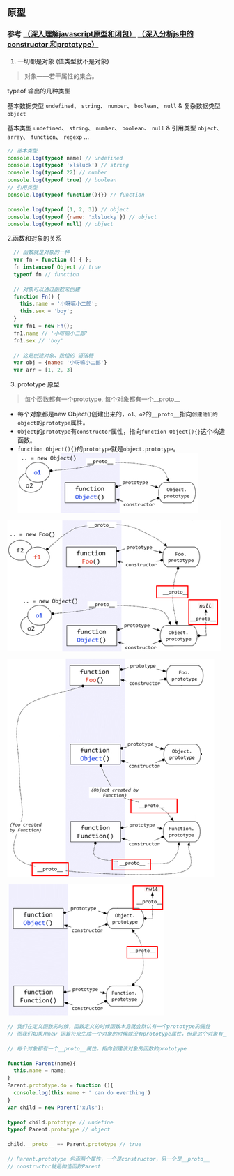 ## 原型

### 参考 [（深入理解javascript原型和闭包）](http://www.cnblogs.com/wangfupeng1988/p/3977924.html)  [（深入分析js中的constructor 和prototype）](http://www.cnblogs.com/yupeng/archive/2012/04/06/2435386.html)

1. 一切都是对象 (值类型就不是对象)

> 对象——若干属性的集合。

typeof 输出的几种类型

基本数据类型 `undefined`、 `string`、 `number`、 `boolean`、 `null` & 复杂数据类型 `object`

基本类型 `undefined`、 `string`、 `number`、 `boolean`、 `null` & 引用类型 `object`、 `array`、 `function`、 `regexp` ...

```js
// 基本类型
console.log(typeof name) // undefined
console.log(typeof 'xlsluck') // string
console.log(typeof 22) // number
console.log(typeof true) // boolean
// 引用类型
console.log(typeof function(){}) // function

console.log(typeof [1, 2, 3]) // object
console.log(typeof {name: 'xlslucky'}) // object
console.log(typeof null) // object
```

2.函数和对象的关系

```js
  // 函数就是对象的一种 
  var fn = function () { };
  fn instanceof Object // true
  typeof fn // function

  // 对象可以通过函数来创建
  function Fn() {
    this.name = '小呀嘛小二郎';
    this.sex = 'boy';
  }
  var fn1 = new Fn();
  fn1.name // '小呀嘛小二郎'
  fn1.sex // 'boy'

  // 这是创建对象、数组的 语法糖
  var obj = {name: '小呀嘛小二郎'}
  var arr = [1, 2, 3]
```

3. prototype 原型

> 每个函数都有一个prototype, 每个对象都有一个__proto__

* 每个对象都是new Object()创建出来的，`o1、o2`的`__proto__`指向`创建他们的object`的`prototype`属性。
* `Object`的`prototype`有`constructor`属性，指向`function Object(){}`这个构造函数。
* `function Object(){}`的`prototype`就是`object.prototype`。
![object_prototype_1](https://github.com/xlslucky/learning/blob/master/images/object_prototype_1.png)

![object_prototype_2](https://github.com/xlslucky/learning/blob/master/images/object_prototype_2.png)

![object_prototype_3](https://github.com/xlslucky/learning/blob/master/images/object_prototype_3.png)

![object_prototype_4](https://github.com/xlslucky/learning/blob/master/images/object_prototype_4.png)

```javascript
// 我们在定义函数的时候，函数定义的时候函数本身就会默认有一个prototype的属性
// 而我们如果用new 运算符来生成一个对象的时候就没有prototype属性，但是这个对象有__proto__属性，指向实例的prototype

// 每个对象都有一个__proto__属性，指向创建该对象的函数的prototype

function Parent(name){
  this.name = name;
}
Parent.prototype.do = function (){
  console.log(this.name + ' can do everthing')
}
var child = new Parent('xuls');

typeof child.prototype // undefine
typeof Parent.prototype // object

child.__proto__ == Parent.prototype // true

// Parent.prototype 包涵两个属性，一个是constructor，另一个是__proto__
// constructor就是构造函数Parent
```